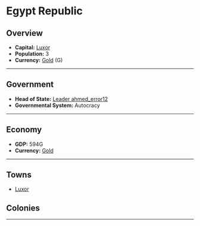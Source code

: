 # Egypt Republic

## Overview

- **Capital:** [Luxor](Luxor)
- **Population:** 3
- **Currency:** [Gold](Gold) (G)

---

## Government

- **Head of State:** [Leader ahmed_error12](ahmed_error12)
- **Governmental System:** Autocracy

---

## Economy

- **GDP:** <!-- GDP -->594G<!-- GDP -->
- **Currency:** [Gold](Gold)

---

## Towns

- [Luxor](Luxor)

## Colonies



---
